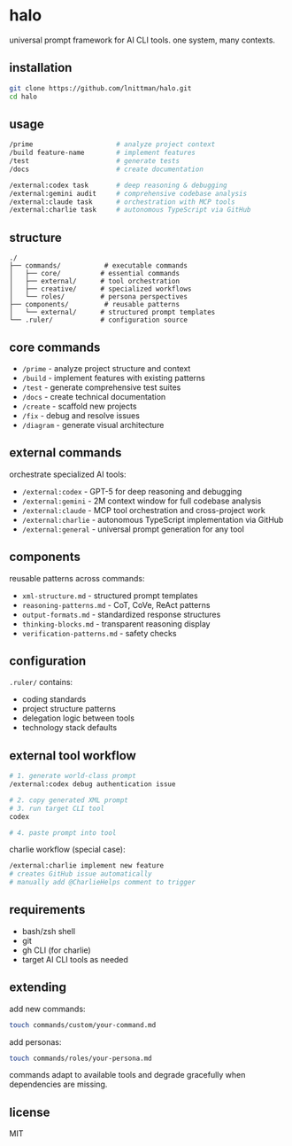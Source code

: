 # halo

universal prompt framework for AI CLI tools. one system, many contexts.

## installation

```bash
git clone https://github.com/lnittman/halo.git
cd halo
```

## usage

```bash
/prime                     # analyze project context
/build feature-name        # implement features
/test                      # generate tests
/docs                      # create documentation

/external:codex task       # deep reasoning & debugging
/external:gemini audit     # comprehensive codebase analysis
/external:claude task      # orchestration with MCP tools
/external:charlie task     # autonomous TypeScript via GitHub
```

## structure

```
./
├── commands/           # executable commands
│   ├── core/          # essential commands
│   ├── external/      # tool orchestration
│   ├── creative/      # specialized workflows
│   └── roles/         # persona perspectives
├── components/         # reusable patterns
│   └── external/      # structured prompt templates
└── .ruler/            # configuration source
```

## core commands

- `/prime` - analyze project structure and context
- `/build` - implement features with existing patterns  
- `/test` - generate comprehensive test suites
- `/docs` - create technical documentation
- `/create` - scaffold new projects
- `/fix` - debug and resolve issues
- `/diagram` - generate visual architecture

## external commands

orchestrate specialized AI tools:

- `/external:codex` - GPT-5 for deep reasoning and debugging
- `/external:gemini` - 2M context window for full codebase analysis
- `/external:claude` - MCP tool orchestration and cross-project work
- `/external:charlie` - autonomous TypeScript implementation via GitHub
- `/external:general` - universal prompt generation for any tool

## components

reusable patterns across commands:

- `xml-structure.md` - structured prompt templates
- `reasoning-patterns.md` - CoT, CoVe, ReAct patterns
- `output-formats.md` - standardized response structures
- `thinking-blocks.md` - transparent reasoning display
- `verification-patterns.md` - safety checks

## configuration

`.ruler/` contains:
- coding standards
- project structure patterns
- delegation logic between tools
- technology stack defaults

## external tool workflow

```bash
# 1. generate world-class prompt
/external:codex debug authentication issue

# 2. copy generated XML prompt
# 3. run target CLI tool
codex

# 4. paste prompt into tool
```

charlie workflow (special case):
```bash
/external:charlie implement new feature
# creates GitHub issue automatically
# manually add @CharlieHelps comment to trigger
```

## requirements

- bash/zsh shell
- git
- gh CLI (for charlie)
- target AI CLI tools as needed

## extending

add new commands:
```bash
touch commands/custom/your-command.md
```

add personas:
```bash
touch commands/roles/your-persona.md
```

commands adapt to available tools and degrade gracefully when dependencies are missing.

## license

MIT
